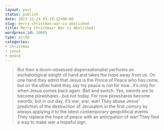 ```yaml
---
layout: post
status: publish
date: 2013-12-23 03:19:12+00:00
slug: merry-christmas-war-is-abolished
title: Merry Christmas! War is Abolished!
wordpress_id: 10685
type: aside
categories:
- christmas
- jesus
- peace
---
```


> 
  
> 
> But then a doom-obsessed dispensationalist performs an eschatological sleight of hand and takes the hope away from us. On one hand they admit that Jesus is the Prince of Peace who has come, but on the other hand they say his peace is not for now…it’s only for when Jesus comes back again. Bait and switch. Yes, swords are to become plowshares…but not today. For now plowshares become swords; but in our day, it’s war, war, war! They abuse Jesus’ prediction of the destruction of Jerusalem in the first century by always applying it to the latest contemporary geopolitical events. They replace the hope of peace with an anticipation of war! They find a way to make war a hopeful sign.
> 
> 




